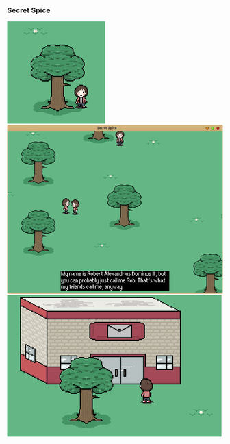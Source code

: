 ### Secret Spice
![?](preview/secret-spice-1.png)
![??](preview/secret-spice-2.png)
![???](preview/secret-spice-3.png)
